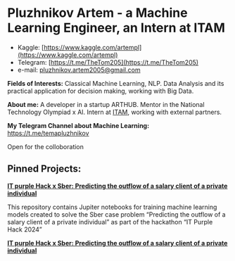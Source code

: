 # Pluzhnikov Artem - a Machine Learning Engineer, an Intern at ITAM

- Kaggle: [https://www.kaggle.com/artempl](https://www.kaggle.com/artempl)
- Telegram: [https://t.me/TheTom205](https://t.me/TheTom205)
- e-mail: [pluzhnikov.artem2005@gmail.com](mailto:pluzhnikov.artem2005@gmail.com)

**Fields of Interests:** Classical Machine Learning, NLP. Data Analysis and its practical application for decision making, working with Big Data.

**About me:** А developer in a startup ARTHUB. Mentor in the National Technology Olympiad x AI. Intern at [ITAM](http://itatmisis.ru), working with external partners. 

**My Telegram Channel about Machine Learning:** https://t.me/temapluzhnikov

Open for the colloboration

## **Pinned Projects:**

**[IT purple Hack x Sber: Predicting the outflow of a salary client of a private individual](https://github.com/TheTom205/IT_Purple_Hack)**

This repository contains Jupiter notebooks for training machine learning models created to solve the Sber case problem “Predicting the outflow of a salary client of a private individual” as part of the hackathon “IT Purple Hack 2024”

**[IT purple Hack x Sber: Predicting the outflow of a salary client of a private individual](https://github.com/TheTom205/Gagarin-Hack-ML)**

